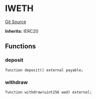 # IWETH
[Git Source](https://github.com/opynfinance/squeeth-monorepo/blob/334783aa87db73939fb00d5b133216b0033dfece/src/interface/IWETH.sol)

**Inherits:**
IERC20


## Functions
### deposit


```solidity
function deposit() external payable;
```

### withdraw


```solidity
function withdraw(uint256 wad) external;
```

